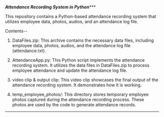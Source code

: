 
*******Attendance Recording System in Python**********

This repository contains a Python-based attendance recording system that utilizes employee data, photos, audios, and an attendance log file.


Contents--

1. DataFiles.zip: This archive contains the necessary data files, including employee data, photos, audios, and the attendance log file (attendance.txt).

2. AttendanceApp.py: This Python script implements the attendance recording system. It utilizes the data files in DataFiles.zip to process employee attendance and update the attendance log file.

3. video clip & output clip: This video clip showcases the final output of the attendance recording system. It demonstrates how it is working.

4. temp_employee_photos/: This directory stores temporary employee photos captured during the attendance recording process. These photos are used by the code to generate attendance records.


********************************************
